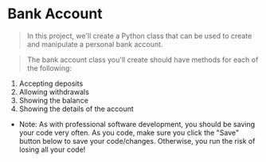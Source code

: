 # Bank Account
>In this project, we'll create a Python class that can be used to create and manipulate a personal bank account.

>The bank account class you'll create should have methods for each of the following:

1. Accepting deposits
2. Allowing withdrawals
3. Showing the balance
4. Showing the details of the account
- Note: As with professional software development, you should be saving your code very often. As you code, make sure you click the "Save" button below to save your code/changes. Otherwise, you run the risk of losing all your code!